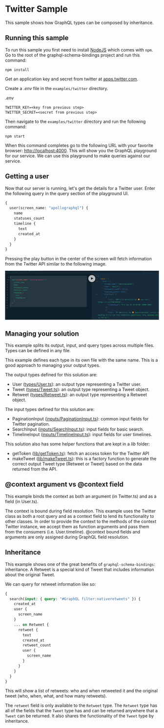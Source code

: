 # Twitter Sample

This sample shows how GraphQL types can be composed by inheritance.

## Running this sample

To run this sample you first need to install [NodeJS](https://nodejs.org/en/download/) which comes with `npm`. Go to the root of the graphql-schema-bindings project and run this command:

```
npm install
```

Get an application key and secret from twitter at [apps.twitter.com](https://apps.twitter.com/).

Create a _.env_ file in the `examples/twitter` directory.

_.env_

```
TWITTER_KEY=<key from previous step>
TWITTER_SECRET=<secret from previous step>
```

Then navigate to the `examples/twitter` directory and run the following command:

```
npm start
```

When this command completes go to the following URL with your favorite browser: [http://localhost:4000](http://localhost:4000). This will show you the GraphQL playground for our service. We can use this playground to make queries against our service.

## Getting a user

Now that our server is running, let's get the details for a Twitter user. Enter the following query in the query section of the playground UI.

```graphql
{
  user(screen_name: "apollographql") {
    name
    statuses_count
    timeline {
      text
      created_at
    }
  }
}
```

Pressing the play button in the center of the screen will fetch information from the Twitter API similar to the following image.

![Apollo query with example output.](./apollo_example.png)

## Managing your solution

This example splits its output, input, and query types across multiple files. Types can be defined in any file.

This example defines each type in its own file with the same name. This is a good approach to managing your output types.

The output types defined for this solution are:

- User ([types/User.ts](./src/types/User.ts)): an output type representing a Twitter user.
- Tweet ([types/Tweet.ts](./src/types/Tweet.ts)): an output type representing a Tweet object.
- Retweet ([types/Retweet.ts](./src/types/Retweet.ts)): an output type representing a Retweet object.

The input types defined for this solution are:

- PaginationInput ([inputs/PaginationInput.ts](./src/inputs/PaginationInput.ts)): common input fields for Twitter pagination.
- SearchInput ([inputs/SearchInput.ts](./src/inputs/SearchInput.ts)): input fields for basic search.
- TimelineInput ([inputs/TimelineInput.ts](./src/inputs/TimelineInput.ts)): input fields for user timelines.

This solution also has some helper functions that are kept in a _lib_ folder:

- getToken ([lib/getToken.ts](./src/lib/getToken.ts)): fetch an access token for the Twitter API
- makeTweet ([lib/makeTweet.ts](./src/lib/makeTweet.ts)): this is a factory function to generate the correct output Tweet type (Retweet or Tweet) based on the data returned from the API.

## @context argument vs @context field

This example binds the context as both an argument (in Twitter.ts) and as a field (in User.ts).

The context is bound during field resolution. This example uses the Twitter class as both a root query and as a context field to lend its functionality to other classes. In order to provide the context to the methods of the context Twitter instance, we accept them as function arguments and pass them from the consumers (i.e. User.timeline). @context bound fields and arguments are only assigned during GraphQL field resolution.

## Inheritance

This example shows one of the great benefits of `graphql-schema-bindings`: inheritance. A Retweet is a special kind of Tweet that includes information about the original Tweet.

We can query for retweet information like so:

```graphql
{
  search(input: { query: "#GraphQL filter:nativeretweets" }) {
    created_at
    user {
      screen_name
    }
    ... on Retweet {
      retweet {
        text
        created_at
        retweet_count
        user {
          screen_name
        }
      }
    }
  }
}
```

This will show a list of retweets: who and when retweeted it and the original tweet (who, when, what, and how many retweets).

The `retweet` field is only available to the `Retweet` type. The `Retweet` type has all of the fields that the `Tweet` type has and can be returned anywhere that a `Tweet` can be returned. It also shares the functionality of the `Tweet` type by inheritance.
